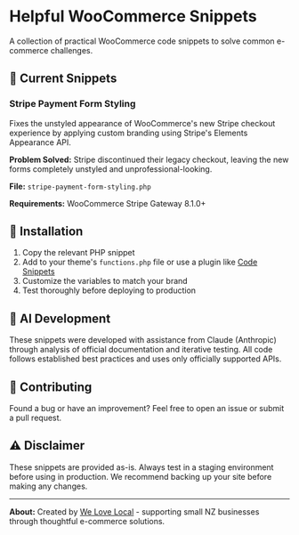 # Helpful WooCommerce Snippets

A collection of practical WooCommerce code snippets to solve common e-commerce challenges.

## 🛒 Current Snippets

### Stripe Payment Form Styling
Fixes the unstyled appearance of WooCommerce's new Stripe checkout experience by applying custom branding using Stripe's Elements Appearance API.

**Problem Solved:** Stripe discontinued their legacy checkout, leaving the new forms completely unstyled and unprofessional-looking.

**File:** `stripe-payment-form-styling.php`

**Requirements:** WooCommerce Stripe Gateway 8.1.0+

## 🚀 Installation

1. Copy the relevant PHP snippet
2. Add to your theme's `functions.php` file or use a plugin like [Code Snippets](https://wordpress.org/plugins/code-snippets/)
3. Customize the variables to match your brand
4. Test thoroughly before deploying to production

## 🤖 AI Development

These snippets were developed with assistance from Claude (Anthropic) through analysis of official documentation and iterative testing. All code follows established best practices and uses only officially supported APIs.

## 🤝 Contributing

Found a bug or have an improvement? Feel free to open an issue or submit a pull request.

## ⚠️ Disclaimer

These snippets are provided as-is. Always test in a staging environment before using in production. We recommend backing up your site before making any changes.

---

**About:** Created by [We Love Local](https://www.welovelocal.nz) - supporting small NZ businesses through thoughtful e-commerce solutions.
